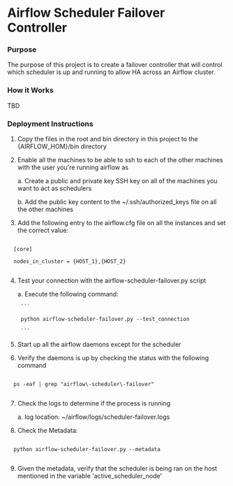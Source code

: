 # Airflow Scheduler Failover Controller

### Purpose

The purpose of this project is to create a failover controller that will control which scheduler is up and running to allow HA across an Airflow cluster. 


### How it Works

TBD


### Deployment Instructions

1. Copy the files in the root and bin directory in this project to the {AIRFLOW_HOM}/bin directory

2. Enable all the machines to be able to ssh to each of the other machines with the user you're running airflow as

    a. Create a public and private key SSH key on all of the machines you want to act as schedulers
    
    b. Add the public key content to the ~/.ssh/authorized_keys file on all the other machines
     
3. Add the following entry to the airflow.cfg file on all the instances and set the correct value:
  
  ```
  
    [core]
    
    nodes_in_cluster = {HOST_1},{HOST_2}
    
  ```

4. Test your connection with the airflow-scheduler-failover.py script

    a. Execute the following command:
        
        ```
        
        python airflow-scheduler-failover.py --test_connection
        
        ```

5. Start up all the airflow daemons except for the scheduler

6. Verify the daemons is up by checking the status with the following command


  ```
  
    ps -eaf | grep "airflow\-scheduler\-failover"
    
  ```

7. Check the logs to determine if the process is running

    a. log location: ~/airflow/logs/scheduler-failover.logs
    
8. Check the Metadata:

  ```
  
    python airflow-scheduler-failover.py --metadata
    
  ```
  
9. Given the metadata, verify that the scheduler is being ran on the host mentioned in the variable 'active_scheduler_node'

